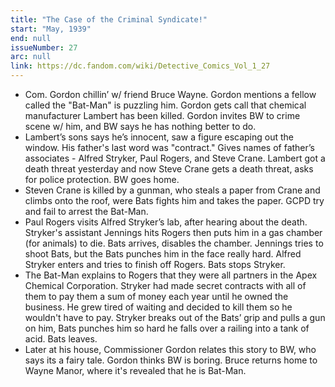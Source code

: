```yaml
---
title: "The Case of the Criminal Syndicate!"
start: "May, 1939"
end: null
issueNumber: 27
arc: null
link: https://dc.fandom.com/wiki/Detective_Comics_Vol_1_27
---
```


- Com. Gordon chillin’ w/ friend Bruce Wayne. Gordon mentions a fellow called the "Bat-Man" is puzzling him. Gordon gets call that chemical manufacturer Lambert has been killed. Gordon invites BW to crime scene w/ him, and BW says he has nothing better to do.
- Lambert’s sons says he’s innocent, saw a figure escaping out the window. His father's last word was "contract." Gives names of father’s associates - Alfred Stryker, Paul Rogers, and Steve Crane. Lambert got a death threat yesterday and now Steve Crane gets a death threat, asks for police protection. BW goes home.
- Steven Crane is killed by a gunman, who steals a paper from Crane and climbs onto the roof, were Bats fights him and takes the paper. GCPD try and fail to arrest the Bat-Man.
- Paul Rogers visits Alfred Stryker’s lab, after hearing about the death. Stryker's assistant Jennings hits Rogers then puts him in a gas chamber (for animals) to die. Bats arrives, disables the chamber. Jennings tries to shoot Bats, but the Bats punches him in the face really hard. Alfred Stryker enters and tries to finish off Rogers. Bats stops Stryker.
- The Bat-Man explains to Rogers that they were all partners in the Apex Chemical Corporation. Stryker had made secret contracts with all of them to pay them a sum of money each year until he owned the business. He grew tired of waiting and decided to kill them so he wouldn't have to pay. Stryker breaks out of the Bats’ grip and pulls a gun on him, Bats punches him so hard he falls over a railing into a tank of acid. Bats leaves.
- Later at his house, Commissioner Gordon relates this story to BW, who says its a fairy tale. Gordon thinks BW is boring. Bruce returns home to Wayne Manor, where it's revealed that he is Bat-Man.
